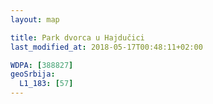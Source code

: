 ```yaml
---
layout: map

title: Park dvorca u Hajdučici
last_modified_at: 2018-05-17T00:48:11+02:00

WDPA: [388827]
geoSrbija:
  L1_183: [57]
---
```

